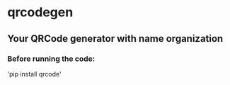 # qrcodegen
## Your QRCode generator with name organization

### Before running the code:
'pip install qrcode'
